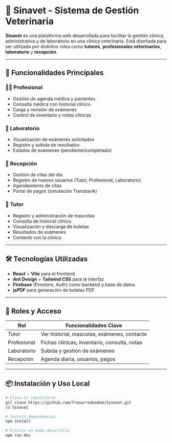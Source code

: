 # 🐾 Sinavet - Sistema de Gestión Veterinaria

**Sinavet** es una plataforma web desarrollada para facilitar la gestión clínica, administrativa y de laboratorio en una clínica veterinaria. Está diseñada para ser utilizada por distintos roles como **tutores**, **profesionales veterinarios**, **laboratorio** y **recepción**.

---

## 🚀 Funcionalidades Principales

### 🧑‍⚕️ Profesional
- Gestión de agenda médica y pacientes
- Consulta médica con historial clínico
- Carga y revisión de exámenes
- Control de inventario y notas clínicas

### 🧪 Laboratorio
- Visualización de exámenes solicitados
- Registro y subida de resultados
- Estados de exámenes (pendiente/completado)

### 💁 Recepción
- Gestión de citas del día
- Registro de nuevos usuarios (Tutor, Profesional, Laboratorio)
- Agendamiento de citas
- Portal de pagos (simulación Transbank)

### 🧍 Tutor
- Registro y administración de mascotas
- Consulta de historial clínico
- Visualización y descarga de boletas
- Resultados de exámenes
- Contacto con la clínica

---

## 🛠️ Tecnologías Utilizadas

- **React** + **Vite** para el frontend
- **Ant Design** + **Tailwind CSS** para la interfaz
- **Firebase** (Firestore, Auth) como backend y base de datos
- **jsPDF** para generación de boletas PDF

---

## 🔐 Roles y Acceso

| Rol         | Funcionalidades Clave                               |
|-------------|-----------------------------------------------------|
| Tutor       | Ver historial, mascotas, exámenes, contacto         |
| Profesional | Fichas clínicas, inventario, consulta, notas        |
| Laboratorio | Subida y gestión de exámenes                        |
| Recepción   | Agenda diaria, usuarios, pagos                      |

---

## 📦 Instalación y Uso Local

```bash
# Clona el repositorio
git clone https://github.com/franarredondom/Sinavet.git
cd Sinavet

# Instala dependencias
npm install

# Ejecuta en modo desarrollo
npm run dev
